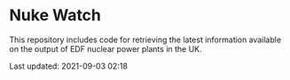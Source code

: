 # Nuke Watch

This repository includes code for retrieving the latest information available on the output of EDF nuclear power plants in the UK.

Last updated: 2021-09-03 02:18